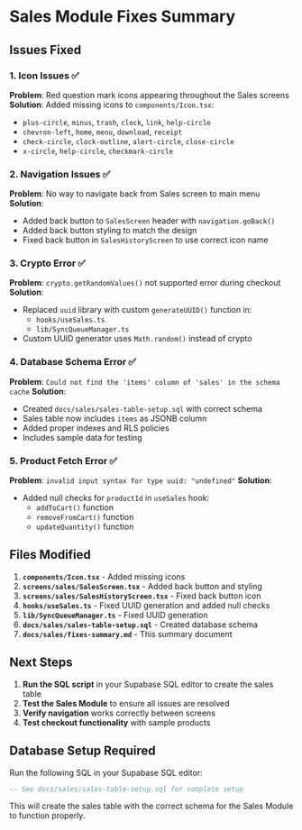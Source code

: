 # Sales Module Fixes Summary

## Issues Fixed

### 1. Icon Issues ✅
**Problem**: Red question mark icons appearing throughout the Sales screens
**Solution**: Added missing icons to `components/Icon.tsx`:
- `plus-circle`, `minus`, `trash`, `clock`, `link`, `help-circle`
- `chevron-left`, `home`, `menu`, `download`, `receipt`
- `check-circle`, `clock-outline`, `alert-circle`, `close-circle`
- `x-circle`, `help-circle`, `checkmark-circle`

### 2. Navigation Issues ✅
**Problem**: No way to navigate back from Sales screen to main menu
**Solution**: 
- Added back button to `SalesScreen` header with `navigation.goBack()`
- Added back button styling to match the design
- Fixed back button in `SalesHistoryScreen` to use correct icon name

### 3. Crypto Error ✅
**Problem**: `crypto.getRandomValues()` not supported error during checkout
**Solution**: 
- Replaced `uuid` library with custom `generateUUID()` function in:
  - `hooks/useSales.ts`
  - `lib/SyncQueueManager.ts`
- Custom UUID generator uses `Math.random()` instead of crypto

### 4. Database Schema Error ✅
**Problem**: `Could not find the 'items' column of 'sales' in the schema cache`
**Solution**: 
- Created `docs/sales/sales-table-setup.sql` with correct schema
- Sales table now includes `items` as JSONB column
- Added proper indexes and RLS policies
- Includes sample data for testing

### 5. Product Fetch Error ✅
**Problem**: `invalid input syntax for type uuid: "undefined"`
**Solution**: 
- Added null checks for `productId` in `useSales` hook:
  - `addToCart()` function
  - `removeFromCart()` function  
  - `updateQuantity()` function

## Files Modified

1. **`components/Icon.tsx`** - Added missing icons
2. **`screens/sales/SalesScreen.tsx`** - Added back button and styling
3. **`screens/sales/SalesHistoryScreen.tsx`** - Fixed back button icon
4. **`hooks/useSales.ts`** - Fixed UUID generation and added null checks
5. **`lib/SyncQueueManager.ts`** - Fixed UUID generation
6. **`docs/sales/sales-table-setup.sql`** - Created database schema
7. **`docs/sales/fixes-summary.md`** - This summary document

## Next Steps

1. **Run the SQL script** in your Supabase SQL editor to create the sales table
2. **Test the Sales Module** to ensure all issues are resolved
3. **Verify navigation** works correctly between screens
4. **Test checkout functionality** with sample products

## Database Setup Required

Run the following SQL in your Supabase SQL editor:
```sql
-- See docs/sales/sales-table-setup.sql for complete setup
```

This will create the sales table with the correct schema for the Sales Module to function properly. 